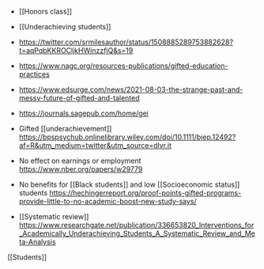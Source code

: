   - [[Honors class]]
  - [[Underachieving students]]

  - https://twitter.com/srmilesauthor/status/1508885289753882628?t=aqPqbKKROCljkHWinzzfjQ&s=19

  - https://www.nagc.org/resources-publications/gifted-education-practices
  - https://www.edsurge.com/news/2021-08-03-the-strange-past-and-messy-future-of-gifted-and-talented
  - https://journals.sagepub.com/home/gei

  - Gifted [[underachievement]]
    https://bpspsychub.onlinelibrary.wiley.com/doi/10.1111/bjep.12492?af=R&utm_medium=twitter&utm_source=dlvr.it

  - No effect on earnings or employment
    https://www.nber.org/papers/w29779

  - No benefits for [[Black students]] and low
    [[Socioeconomic status]] students
    https://hechingerreport.org/proof-points-gifted-programs-provide-little-to-no-academic-boost-new-study-says/

  - [[Systematic review]]
    https://www.researchgate.net/publication/336653820_Interventions_for_Academically_Underachieving_Students_A_Systematic_Review_and_Meta-Analysis

[[Students]]